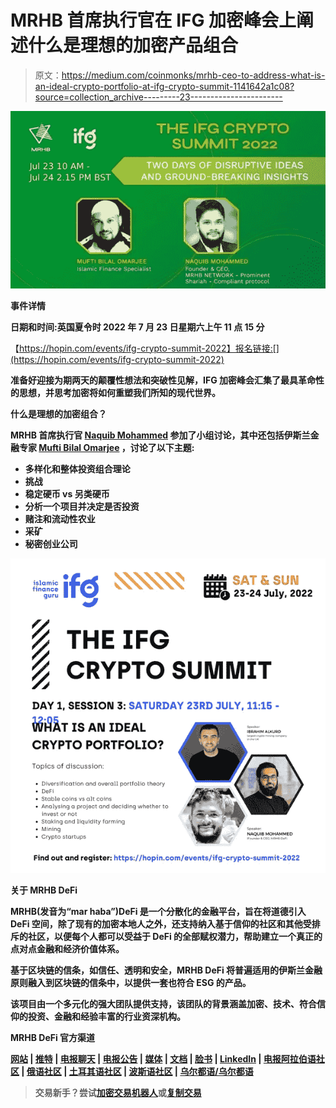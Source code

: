 # MRHB 首席执行官在 IFG 加密峰会上阐述什么是理想的加密产品组合

> 原文：<https://medium.com/coinmonks/mrhb-ceo-to-address-what-is-an-ideal-crypto-portfolio-at-ifg-crypto-summit-1141642a1c08?source=collection_archive---------23----------------------->

![](img/bda53402085ed9229b81a609406f9994.png)

**事件详情**

**日期和时间:英国夏令时 2022 年 7 月 23 日星期六上午 11 点 15 分**

【https://hopin.com/events/ifg-crypto-summit-2022】报名链接:[](https://hopin.com/events/ifg-crypto-summit-2022)

**准备好迎接为期两天的颠覆性想法和突破性见解，IFG 加密峰会汇集了最具革命性的思想，并思考加密将如何重塑我们所知的现代世界。**

****什么是理想的加密组合？****

**MRHB 首席执行官 [Naquib Mohammed](https://au.linkedin.com/in/mohammednaquib) 参加了小组讨论，其中还包括伊斯兰金融专家 [Mufti Bilal Omarjee](https://uk.linkedin.com/in/billal-omarjee) ，讨论了以下主题:**

*   **多样化和整体投资组合理论**
*   **挑战**
*   **稳定硬币 vs 另类硬币**
*   **分析一个项目并决定是否投资**
*   **赌注和流动性农业**
*   **采矿**
*   **秘密创业公司**

**![](img/c5728c61de11fdbadb999a81760aecff.png)**

****关于 MRHB DeFi****

**MRHB(发音为“mar haba”)DeFi 是一个分散化的金融平台，旨在将道德引入 DeFi 空间，除了现有的加密本地人之外，还支持纳入基于信仰的社区和其他受排斥的社区，以便每个人都可以受益于 DeFi 的全部赋权潜力，帮助建立一个真正的点对点金融和经济价值体系。**

**基于区块链的信条，如信任、透明和安全，MRHB DeFi 将普遍适用的伊斯兰金融原则融入到区块链的信条中，以提供一套也符合 ESG 的产品。**

**该项目由一个多元化的强大团队提供支持，该团队的背景涵盖加密、技术、符合信仰的投资、金融和经验丰富的行业资深机构。**

****MRHB DeFi 官方渠道****

**[网站](https://mrhb.network/) | [推特](https://twitter.com/marhabadefi) | [电报聊天](https://t.me/mdf_official) | [电报公告](https://t.me/marhabadefi_ANN) | [媒体](/@mrhbdefi) | [文档](https://marhabadefi.com/info-centre.php) | [脸书](https://www.facebook.com/MRHB-DeFi-105893235209147/) | [LinkedIn](https://www.linkedin.com/company/marhabadefi/) | [电报阿拉伯语社区](https://t.me/mdf_arabic) | [俄语社区](https://t.me/mdf_russia) | [土耳其语社区](https://t.me/MarhabaDefiTR) | [波斯语社区](https://t.me/mrhbdefi_persian) | [乌尔都语/乌尔都语](https://t.me/MRHBDeFi_Urdu_Hindi)**

> **交易新手？尝试[加密交易机器人](/coinmonks/crypto-trading-bot-c2ffce8acb2a)或[复制交易](/coinmonks/top-10-crypto-copy-trading-platforms-for-beginners-d0c37c7d698c)**